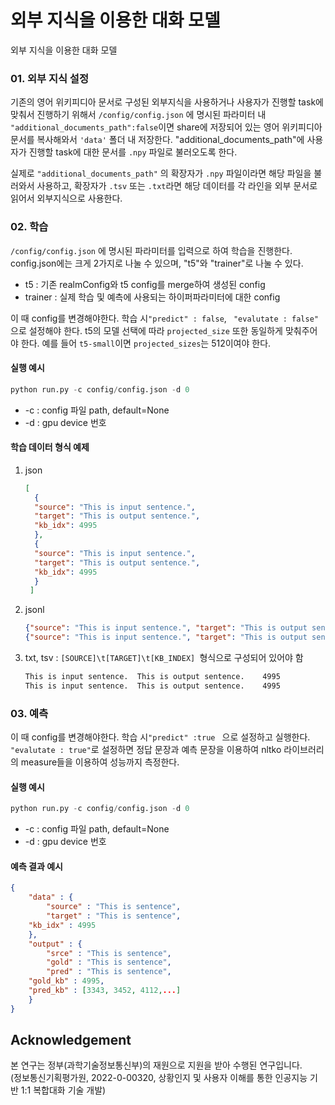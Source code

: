 # 외부 지식을 이용한 대화 모델
외부 지식을 이용한 대화 모델

### 01. 외부 지식 설정

기존의 영어 위키피디아 문서로 구성된 외부지식을 사용하거나 사용자가 진행할 task에 맞춰서 진행하기 위해서 `/config/config.json` 에 명시된 파라미터 내 `"additional_documents_path":false`이면 share에 저장되어 있는 영어 위키피디아 문서를 복사해와서 `'data'` 폴더 내 저장한다. "additional_documents_path"에 사용자가 진행할 task에 대한 문서를 `.npy` 파일로 불러오도록 한다.

실제로 `"additional_documents_path"` 의 확장자가  `.npy` 파일이라면 해당 파일을 불러와서 사용하고, 확장자가 `.tsv` 또는 `.txt`라면 해당 데이터를 각 라인을 외부 문서로 읽어서 외부지식으로 사용한다.

### 02. 학습

`/config/config.json` 에 명시된 파라미터를 입력으로 하여 학습을 진행한다. config.json에는 크게 2가지로 나눌 수 있으며, "t5"와 "trainer"로 나눌 수 있다.

* t5 : 기존 realmConfig와 t5 config를 merge하여 생성된 config
* trainer : 실제 학습 및 예측에 사용되는 하이퍼파라미터에 대한 config

이 때 config를 변경해야한다. 학습 시`"predict" : false`, ` "evalutate : false"` 으로 설정해야 한다. t5의 모델 선택에 따라 `projected_size` 또한 동일하게 맞춰주어야 한다. 예를 들어 `t5-small`이면  `projected_sizes`는 512이여야 한다.

#### 실행 예시

```python
python run.py -c config/config.json -d 0
```

* -c : config 파일 path, default=None
* -d : gpu device 번호

#### 학습 데이터 형식 예제

1. json

   ```json
   [
     {
     "source": "This is input sentence.",
     "target": "This is output sentence.",
     "kb_idx": 4995
     },
     {
     "source": "This is input sentence.",
     "target": "This is output sentence.",
     "kb_idx": 4995
     }
    ]
   ```

2. jsonl

   ```json
   {"source": "This is input sentence.", "target": "This is output sentence.", "kb_idx": 4995}
   {"source": "This is input sentence.", "target": "This is output sentence.", "kb_idx": 4995}
   ```

3. txt, tsv : `[SOURCE]\t[TARGET]\t[KB_INDEX] `형식으로 구성되어 있어야 함

   ```tex
   This is input sentence.	This is output sentence.	4995
   This is input sentence.	This is output sentence.	4995
   ```

### 03. 예측

이 때 config를 변경해야한다. 학습 시`"predict" :true ` 으로 설정하고 실행한다.  `"evalutate : true"`로 설정하면 정답 문장과 예측 문장을 이용하여 nltko 라이브러리의 measure들을 이용하여 성능까지 측정한다.

#### 실행 예시

```python
python run.py -c config/config.json -d 0
```

* -c : config 파일 path, default=None
* -d : gpu device 번호

#### 예측 결과 예시

```json
{
	"data" : {
		"source" : "This is sentence",
		"target" : "This is sentence",
    "kb_idx" : 4995
	},
	"output" : {
		"srce" : "This is sentence",
		"gold" : "This is sentence",
		"pred" : "This is sentence",
    "gold_kb" : 4995,
    "pred_kb" : [3343, 3452, 4112,...] 
	}
}
```

## Acknowledgement
본 연구는 정부(과학기술정보통신부)의 재원으로 지원을 받아 수행된 연구입니다.   
(정보통신기획평가원, 2022-0-00320, 상황인지 및 사용자 이해를 통한 인공지능 기반 1:1 복합대화 기술 개발)
